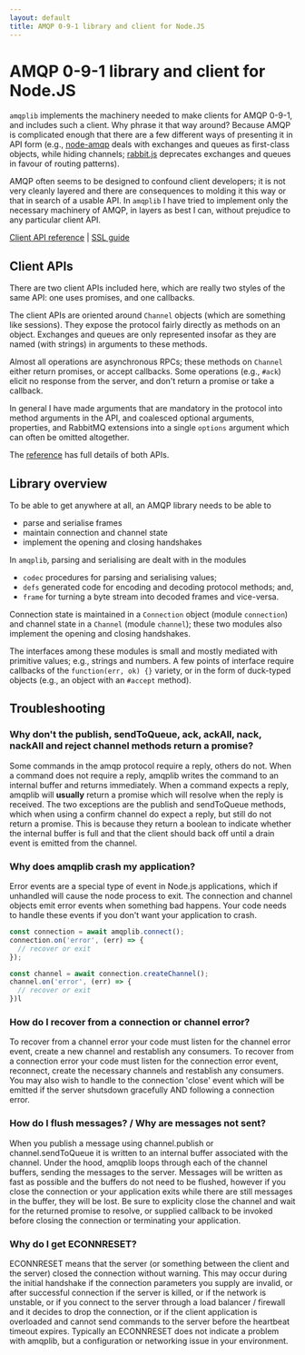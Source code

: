 ```yaml
---
layout: default
title: AMQP 0-9-1 library and client for Node.JS
---
```


# AMQP 0-9-1 library and client for Node.JS

`amqplib` implements the machinery needed to make clients for AMQP
0-9-1, and includes such a client. Why phrase it that way around?
Because AMQP is complicated enough that there are a few different ways
of presenting it in API form (e.g., [node-amqp][] deals with
exchanges and queues as first-class objects, while hiding channels;
[rabbit.js][] deprecates exchanges and queues in favour of
routing patterns).

AMQP often seems to be designed to confound client developers; it is
not very cleanly layered and there are consequences to molding it this
way or that in search of a usable API. In `amqplib` I have tried to
implement only the necessary machinery of AMQP, in layers as best I
can, without prejudice to any particular client API.

[Client API reference](channel_api.html) | [SSL guide](ssl.html)

## Client APIs

There are two client APIs included here, which are really two styles
of the same API: one uses promises, and one callbacks.

The client APIs are oriented around `Channel` objects (which are
something like sessions). They expose the protocol fairly directly as
methods on an object. Exchanges and queues are only represented
insofar as they are named (with strings) in arguments to these
methods.

Almost all operations are asynchronous RPCs; these methods on
`Channel` either return promises, or accept callbacks. Some operations
(e.g., `#ack`) elicit no response from the server, and don't return a
promise or take a callback.

In general I have made arguments that are mandatory in the protocol
into method arguments in the API, and coalesced optional arguments,
properties, and RabbitMQ extensions into a single `options` argument
which can often be omitted altogether.

The [reference](channel_api.html) has full details of both APIs.

## Library overview

To be able to get anywhere at all, an AMQP library needs to be able to

 * parse and serialise frames
 * maintain connection and channel state
 * implement the opening and closing handshakes

In `amqplib`, parsing and serialising are dealt with in the modules

 * `codec` procedures for parsing and serialising values;
 *  `defs` generated code for encoding and decoding protocol methods;
    and,
 * `frame` for turning a byte stream into decoded frames and
   vice-versa.

Connection state is maintained in a `Connection` object (module
`connection`) and channel state in a `Channel` (module `channel`);
these two modules also implement the opening and closing handshakes.

The interfaces among these modules is small and mostly mediated with
primitive values; e.g., strings and numbers. A few points of interface
require callbacks of the `function(err, ok) {}` variety, or in the
form of duck-typed objects (e.g., an object with an `#accept` method).

## Troubleshooting

### Why don't the publish, sendToQueue, ack, ackAll, nack, nackAll and reject channel methods return a promise?
Some commands in the amqp protocol require a reply, others do not. When a command does not require a reply, amqplib writes the command to an internal buffer and returns immediately. When a command expects a reply, amqplib will **usually** return a promise which will resolve when the reply is received. The two exceptions are the publish and sendToQueue methods, which when using a confirm channel do expect a reply, but still do not return a promise. This is because they return a boolean to indicate whether the internal buffer is full and that the client should back off until a drain event is emitted from the channel.

### Why does amqplib crash my application?
Error events are a special type of event in Node.js applications, which if unhandled will cause the node process to exit. The connection and channel objects emit error events when something bad happens. Your code needs to handle these events if you don't want your application to crash.

```js
const connection = await amqplib.connect();
connection.on('error', (err) => {
  // recover or exit
});

const channel = await connection.createChannel();
channel.on('error', (err) => {
  // recover or exit
})l
```

### How do I recover from a connection or channel error?
To recover from a channel error your code must listen for the channel error event, create a new channel and restablish any consumers. To recover from a connection error your code must listen for the connection error event, reconnect, create the necessary channels and restablish any consumers. You may also wish to handle to the connection 'close' event which will be emitted if the server shutsdown gracefully AND following a connection error.

### How do I flush messages? / Why are messages not sent?
When you publish a message using channel.publish or channel.sendToQueue it is written to an internal buffer associated with the channel. Under the hood, amqplib loops through each of the channel buffers, sending the messages to the server. Messages will be written as fast as possible and the buffers do not need to be flushed, however if you close the connection or your application exits while there are still messages in the buffer, they will be lost. Be sure to explicity close the channel and wait for the returned promise to resolve, or supplied callback to be invoked before closing the connection or terminating your application.

### Why do I get ECONNRESET?
ECONNRESET means that the server (or something between the client and the server) closed the connection without warning. This may occur during the initial handshake if the connection parameters you supply are invalid, or after successful connection if the server is killed, or if the network is unstable, or if you connect to the server through a load balancer / firewall and it decides to drop the connection, or if the client application is overloaded and cannot send commands to the server before the heartbeat timeout expires. Typically an ECONNRESET does not indicate a problem with amqplib, but a configuration or networking issue in your environment.

[rabbit.js]: https://github.com/squaremo/rabbit.js
[node-amqp]: https://github.com/postwait/node-amqp
